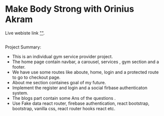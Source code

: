 # Make Body Strong with Orinius Akram

Live webiste link [""]("").

## 

Project Summary:
- This is an individual gym service provider project.
- The home page contain navbar, a carousel, services , gym section and a footer.
- We have use some routes like aboute, home, login and a protected route to go to checkout page.
- About me section containes goal of my future.
- Implement the register and login and a social firbase authenticaton system.
- The blogs part contain some Ans of the questions .
- Use Fake data react router, firebase authentication, react bootstrap, bootstrap, vanilla css, react router hooks react etc.


